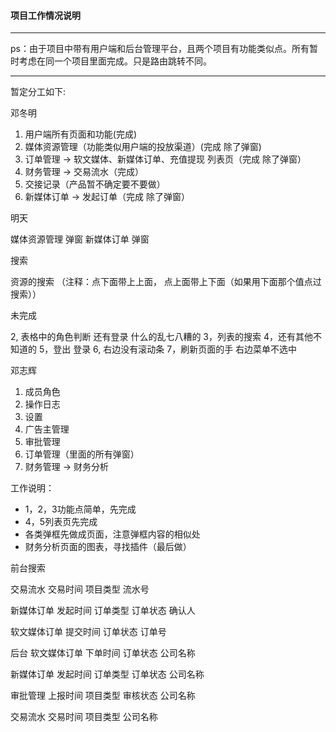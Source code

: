 #### 项目工作情况说明
-----------------------
ps：由于项目中带有用户端和后台管理平台，且两个项目有功能类似点。所有暂时考虑在同一个项目里面完成。只是路由跳转不同。

-----------------------

暂定分工如下:

邓冬明
1. 用户端所有页面和功能(完成)
2. 媒体资源管理（功能类似用户端的投放渠道）(完成 除了弹窗)
3. 订单管理 -> 软文媒体、新媒体订单、充值提现  列表页（完成 除了弹窗）
4. 财务管理 -> 交易流水（完成）
5. 交接记录（产品暂不确定要不要做）
6. 新媒体订单 -> 发起订单（完成 除了弹窗）

明天

媒体资源管理 弹窗
新媒体订单 弹窗


搜索

资源的搜索 （注释：点下面带上上面， 点上面带上下面（如果用下面那个值点过搜索））

未完成

2, 表格中的角色判断  还有登录 什么的乱七八糟的
3，列表的搜索 
4，还有其他不知道的
5，登出 登录
6, 右边没有滚动条
7，刷新页面的手 右边菜单不选中


邓志辉
1. 成员角色
2. 操作日志
3. 设置
4. 广告主管理
5. 审批管理
6. 订单管理（里面的所有弹窗）
7. 财务管理 -> 财务分析

工作说明：
+ 1，2，3功能点简单，先完成
+ 4，5列表页先完成
+ 各类弹框先做成页面，注意弹框内容的相似处
+ 财务分析页面的图表，寻找插件（最后做）



前台搜索

交易流水
交易时间   项目类型   流水号

新媒体订单 
发起时间  订单类型  订单状态  确认人

软文媒体订单
提交时间  订单状态  订单号

后台
软文媒体订单 
下单时间  订单状态 公司名称

新媒体订单
发起时间 订单类型 订单状态  公司名称

审批管理
上报时间  项目类型  审核状态   公司名称

交易流水
交易时间  项目类型  公司名称




